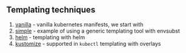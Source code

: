 ## Templating techniques

1. [vanilla](vanilla/) - vanilla kubernetes manifests, we start with
2. [simple](simple/) - example of using a generic templating tool with envsubst
3. [helm](helm/) - templating with helm
4. [kustomize](kustomize/) - supported in `kubectl` templating with overlays
